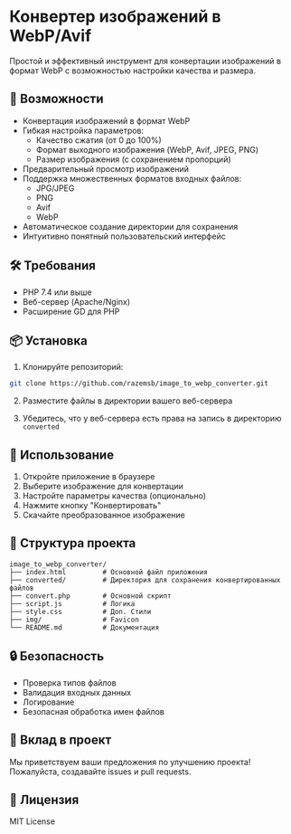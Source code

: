 # Конвертер изображений в WebP/Avif

Простой и эффективный инструмент для конвертации изображений в формат WebP с возможностью настройки качества и размера.

## 🚀 Возможности

- Конвертация изображений в формат WebP
- Гибкая настройка параметров:
  - Качество сжатия (от 0 до 100%)
  - Формат выходного изображения (WebP, Avif, JPEG, PNG)
  - Размер изображения (с сохранением пропорций)
- Предварительный просмотр изображений
- Поддержка множественных форматов входных файлов:
  - JPG/JPEG
  - PNG
  - Avif
  - WebP
- Автоматическое создание директории для сохранения
- Интуитивно понятный пользовательский интерфейс

## 🛠️ Требования

- PHP 7.4 или выше
- Веб-сервер (Apache/Nginx)
- Расширение GD для PHP

## 📦 Установка

1. Клонируйте репозиторий:
```bash
git clone https://github.com/razemsb/image_to_webp_converter.git
```

2. Разместите файлы в директории вашего веб-сервера

3. Убедитесь, что у веб-сервера есть права на запись в директорию `converted`

## 🎯 Использование

1. Откройте приложение в браузере
2. Выберите изображение для конвертации
3. Настройте параметры качества (опционально)
4. Нажмите кнопку "Конвертировать"
5. Скачайте преобразованное изображение

## 📝 Структура проекта

```
image_to_webp_converter/
├── index.html         # Основной файл приложения
├── converted/         # Директория для сохранения конвертированных файлов
├── convert.php        # Основной скрипт
├── script.js          # Логика
├── style.css          # Доп. Стили
├── img/               # Favicon
└── README.md          # Документация
```

## 🔒 Безопасность

- Проверка типов файлов
- Валидация входных данных
- Логирование
- Безопасная обработка имен файлов

## 🤝 Вклад в проект

Мы приветствуем ваши предложения по улучшению проекта! Пожалуйста, создавайте issues и pull requests.

## 📄 Лицензия

MIT License
